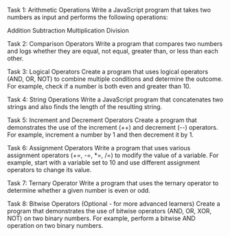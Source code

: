 Task 1: Arithmetic Operations
Write a JavaScript program that takes two numbers as input and performs the following operations:

Addition
Subtraction
Multiplication
Division

Task 2: Comparison Operators
Write a program that compares two numbers and logs whether they are equal, not equal, greater than, or less than each other.

Task 3: Logical Operators
Create a program that uses logical operators (AND, OR, NOT) to combine multiple conditions and determine the outcome. For example, check if a number is both even and greater than 10.

Task 4: String Operations
Write a JavaScript program that concatenates two strings and also finds the length of the resulting string.

Task 5: Increment and Decrement Operators
Create a program that demonstrates the use of the increment (++) and decrement (--) operators. For example, increment a number by 1 and then decrement it by 1.

Task 6: Assignment Operators
Write a program that uses various assignment operators (+=, -=, \*=, /=) to modify the value of a variable. For example, start with a variable set to 10 and use different assignment operators to change its value.

Task 7: Ternary Operator
Write a program that uses the ternary operator to determine whether a given number is even or odd.

Task 8: Bitwise Operators (Optional - for more advanced learners)
Create a program that demonstrates the use of bitwise operators (AND, OR, XOR, NOT) on two binary numbers. For example, perform a bitwise AND operation on two binary numbers.

